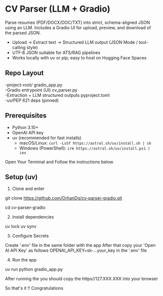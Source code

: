 # CV Parser (LLM + Gradio)

Parse resumes (PDF/DOCX/DOC/TXT) into strict, schema-aligned JSON using an LLM. Includes a Gradio UI for upload, preview, and download of the parsed JSON.

- Upload → Extract text → Structured LLM output (JSON Mode / tool-calling style)
- UTF‑8 JSON suitable for ATS/RAG pipelines
- Works locally with uv or pip; easy to host on Hugging Face Spaces

## Repo Layout

-project-root/ gradio_app.py    
-Gradio entrypoint (UI) cv_parser.py      
-Extraction + LLM structured outputs pyproject.toml    
-uv/PEP 621 deps (pinned)


## Prerequisites

- Python 3.10+
- OpenAI API key
- uv (recommended for fast installs)
  - macOS/Linux: `curl -LsSf https://astral.sh/uv/install.sh | sh`
  - Windows (PowerShell): `irm https://astral.sh/uv/install.ps1 | iex`

Open Your Terminal and Follow the instructions below

## Setup (uv)

1) Clone and enter

git clone https://github.com/OrhanDg/cv-parser-gradio.git


cd cv-parser-gradio


2) Install dependencies

uv lock
uv synv

3) Configure Secrets

Create '.env' file in the same folder with the app
After that copy your 'Open AI API Key' as follows OPENAI_API_KEY=sk-…your_key in the '.env' file

4) Run the app

uv run python gradio_app.py

After running the you should copy the https//127.XXX.XXX into your browser



So that's it !! Congratulations 
